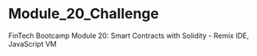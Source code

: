 # Module_20_Challenge
FinTech Bootcamp Module 20: Smart Contracts with Solidity - Remix IDE, JavaScript VM
